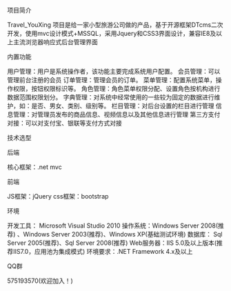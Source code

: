 项目简介

Travel_YouXing 项目是给一家小型旅游公司做的产品，基于开源框架DTcms二次开发，使用mvc设计模式+MSSQL，采用Jquery和CSS3界面设计，兼容IE8及以上主流浏览器响应式后台管理界面

内置功能

用户管理：用户是系统操作者，该功能主要完成系统用户配置。 会员管理：可以管理前台注册的会员 订单管理：管理会员的订单。 菜单管理：配置系统菜单，操作权限，按钮权限标识等。 角色管理：角色菜单权限分配、设置角色按机构进行数据范围权限划分。 字典管理：对系统中经常使用的一些较为固定的数据进行维护，如：是否、男女、类别、级别等。 栏目管理：对后台设置的栏目进行管理 信息管理：对管理员发布的商品信息、视频信息以及其他信息进行管理 第三方支付对接：可以对支付宝、银联等支付方式对接

技术选型

后端

核心框架：.net mvc

前端

JS框架：jQuery css框架：bootstrap

环境

开发工具：
Microsoft Visual Studio 2010 
操作系统：Windows Server 2008(推荐) 、Windows Server 2003(推荐)、Windows XP(基础测试环境) 
数据库： Sql Server 2005(推荐)、Sql Server 2008(推荐) 
Web服务器：IIS 5.0及以上版本(推荐IIS7.0，应用池为集成模式) 环境要求：.NET Framework 4.x及以上

QQ群

575193570(欢迎加入！)
